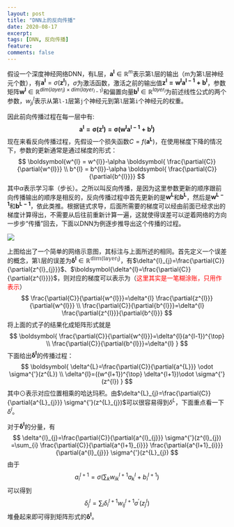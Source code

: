 ```yaml
---
layout: post
title: "DNN上的反向传播"
date: 2020-08-17
excerpt: 
tags: [DNN, 反向传播]
feature: 
comments: false
---
```


假设一个深度神经网络DNN，有L层，$\boldsymbol{a^{l}} \in\mathbb{R}^{m}$表示第`l`层的输出（m为第`l`层神经元个数），有$\boldsymbol{a^{l}}=\sigma(\boldsymbol{z^{l}})$，$\sigma$为激活函数，激活之前的输出值$\boldsymbol{z^{l}=w^{l}a^{l-1}+b^{l}}$，参数矩阵$\boldsymbol{w^{l}} \in \mathbb{R}^{dim(layer_{l}) \times dim(layer_{l-1})}$和偏置向量$\boldsymbol{b^{l}} \in \mathbb{R}^{layer_{l}}$为前述线性公式的两个参数，$w^{l}_{ji}$表示从第`l-1`层第`j`个神经元到第`l`层第`i`个神经元的权重。

因此前向传播过程在每一层中有:
$$
\boldsymbol{a^{l}=\sigma(z^{l})=\sigma(w^{l}a^{l-1}+b^{l})}
$$
现在来看反向传播过程，先假设一个损失函数$C=f(\boldsymbol{a^{L}})$，在使用梯度下降的情况下，参数的更新通常是通过梯度的形式：
$$
\boldsymbol{w^{l} = w^{l}}-\alpha \boldsymbol{ \frac{\partial{C}}{\partial{w^{l}}} \\
b^{l} = b^{l}}-\alpha \boldsymbol{ \frac{\partial{C}}{\partial{b^{l}}}}
$$
其中$\alpha$表示学习率（步长）。之所以叫反向传播，是因为这里参数更新的顺序跟前向传播输出的顺序是相反的，反向传播过程中首先更新的是$\boldsymbol{w^{L}}$和$\boldsymbol{b^{L}}$，然后是$\boldsymbol{w^{L-1}}$和$\boldsymbol{b^{L-1}}$，依此类推。根据链式求导，后面所需要的梯度可以经由前面已经求出的梯度计算得出，不需要从后往前重新计算一遍，这就使得误差可以逆着网络的方向一步步“传播”回去，下面以DNN为例逐步推导出这个传播的过程。

![](https://dle.oss-cn-beijing.aliyuncs.com/18-7-21/%E6%89%B9%E6%B3%A8%202020-08-17%20202120.png)

上图给出了一个简单的网络示意图，其标注与上面所述的相同。首先定义一个误差的概念，第`l`层的误差为$\boldsymbol{\delta^{l}} \in \mathbb{R^{dim(layer_{l})}}$，有$\delta^{l}_{j}=\frac{\partial{C}}{\partial{z^{l}_{j}}}$、$\boldsymbol{\delta^{l}=\frac{\partial{C}}{\partial{z^{l}}}}$，则对应的梯度可以表示为（<font color="red">这里其实是一笔糊涂账，只用作表示</font>）
$$
\frac{\partial{C}}{\partial{w^{l}}}=\delta^{l} \frac{\partial{z^{l}}}{\partial{w^{l}}} \\
\frac{\partial{C}}{\partial{b^{l}}}=\delta^{l} \frac{\partial{z^{l}}}{\partial{b^{l}}}
$$
将上面的式子的结果化成矩阵形式就是
$$
\boldsymbol{
\frac{\partial{C}}{\partial{w^{l}}}=\delta^{l}(a^{l-1})^{\top} \\
\frac{\partial{C}}{\partial{b^{l}}}=\delta^{l}
}
$$
下面给出$\boldsymbol{\delta^{l}}$的传播过程：
$$
\boldsymbol{
\delta^{L}=\frac{\partial{C}}{\partial{a^{L}}} \odot \sigma^{'}(z^{L}) \\
\delta^{l}=((w^{l+1})^{\top} \delta^{l+1})\odot \sigma^{'}(z^{l})
}
$$
其中$\odot$表示对应位置相乘的哈达玛积。由$\delta^{L}_{j}=\frac{\partial{C}}{\partial{a^{L}_{j}}} \sigma^{'}(z^{L}_{j})$可以很容易得到$\delta^{L}$，下面重点看一下$\delta^{l}$。

对于$\boldsymbol{\delta^{l}}$的分量，有
$$
\delta^{l}_{j}=\frac{\partial{C}}{\partial{a^{l}_{j}}} \sigma^{'}(z^{l}_{j}) =\sum_{i} \frac{\partial{C}}{\partial{a^{l+1}_{i}}} \frac{\partial{a^{l+1}_{i}}}{\partial{a^{l}_{j}}} \sigma^{'}(z^{L}_{j})
$$
由于
$$
a^{l+1}_{i}=\sigma(\sum_{k}w^{l+1}_{ik}a^{l}_{k}+b^{l+1}_{i})
$$
可以得到
$$
\delta^{l}_{j}=\sum_{i} \delta^{l+1}_{i} w^{l+1}_{ij} \sigma^{'}(z^{l}_{j})
$$
堆叠起来即可得到矩阵形式的$\boldsymbol{\delta^{l}}$。

[^1]: 邱锡鹏 《神经网络与深度学习》（version 0.1.1）

